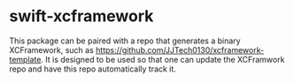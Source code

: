# swift-xcframework

This package can be paired with a repo that generates a binary XCFramework, such as https://github.com/JJTech0130/xcframework-template.
It is designed to be used so that one can update the XCFramwork repo and have this repo automatically track it.
